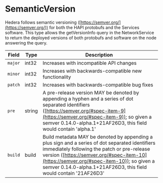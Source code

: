 # SemanticVersion

Hedera follows semantic versioning ([https://semver.org/](https://semver.org/)) for both the HAPI protobufs and the Services software. This type allows the getVersionInfo query in the NetworkService to return the deployed versions of both protobufs and software on the node answering the query.

| Field   | Type   | Description                                                                                                                                                                                                                                                                                                                                                                                                       |
| ------- | ------ | ----------------------------------------------------------------------------------------------------------------------------------------------------------------------------------------------------------------------------------------------------------------------------------------------------------------------------------------------------------------------------------------------------------------- |
| `major` | int32  | Increases with incompatible API changes                                                                                                                                                                                                                                                                                                                                                                           |
| `minor` | int32  | Increases with backwards-compatible new functionality                                                                                                                                                                                                                                                                                                                                                             |
| `patch` | int32  | Increases with backwards-compatible bug fixes                                                                                                                                                                                                                                                                                                                                                                     |
| `pre`   | string | A pre-release version MAY be denoted by appending a hyphen and a series of dot separated identifiers ([https://semver.org/#spec-item-9](https://semver.org/#spec-item-9)); so given a semver 0.14.0-alpha.1+21AF26D3, this field would contain 'alpha.1'                                       |
| `build` | build  | Build metadata MAY be denoted by appending a plus sign and a series of dot separated identifiers immediately following the patch or pre-release version ([https://semver.org/#spec-item-10](https://semver.org/#spec-item-10)); so given a semver 0.14.0-alpha.1+21AF26D3, this field would contain '21AF26D3' |

####
